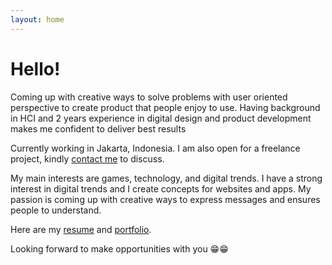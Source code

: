 ```yaml
---
layout: home
---
```

# Hello!

Coming up with creative ways to solve problems with user oriented perspective to create product that people enjoy to use. Having background in HCI and 2 years experience in digital design and product development makes me confident to deliver best results

Currently working in Jakarta, Indonesia. I am also open for a freelance project, kindly [contact me](mailto:aridantang@gmail.com) to discuss.

My main interests are games, technology, and digital trends. I have a strong interest in digital trends and I create concepts for websites and apps. My passion is coming up with creative ways to express messages and ensures people to understand.

Here are my [resume](https://i.imgur.com/7jJq61V.jpg) and [portfolio](https://dribbble.com/aridantang).

Looking forward to make opportunities with you 😁😁
